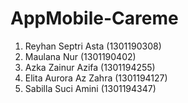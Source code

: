 # AppMobile-Careme
1. Reyhan Septri Asta (1301190308)
2. Maulana Nur (1301190402)
3. Azka Zainur Azifa (1301194255)
4. Elita Aurora Az Zahra (1301194127)
5. Sabilla Suci Amini (1301194347)
